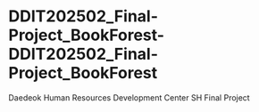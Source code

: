 # DDIT202502_Final-Project_BookForest-DDIT202502_Final-Project_BookForest
Daedeok Human Resources Development Center SH Final Project
